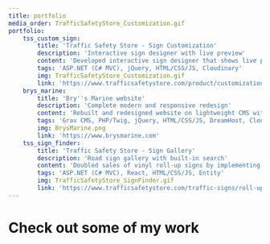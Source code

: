 ```yaml
---
title: portfolio
media_order: TrafficSafetyStore_Customization.gif
portfolio:
    tss_custom_sign:
        title: 'Traffic Safety Store - Sign Customization'
        description: 'Interactive sign designer with live preview'
        content: 'Developed interactive sign designer that shows live preview as customer types and changes font size, color, and positioning. Resulted in more than $36,000 of additional sales in first 6 months.'
        tags: 'ASP.NET (C# MVC), jQuery, HTML/CSS/JS, Cloudinary'
        img: TrafficSafetyStore_Customization.gif
        link: 'https://www.trafficsafetystore.com/product/customization?productoptionid=4625'
    brys_marine:
        title: 'Bry''s Marine website'
        description: 'Complete modern and responsive redesign'
        content: 'Rebuilt and redesigned website on lightweight CMS with focus on SEO and better user experience.'
        tags: 'Grav CMS, PHP/Twig, jQuery, HTML/CSS/JS, DreamHost, Cloudinary'
        img: BrysMarine.png
        link: 'https://www.brysmarine.com'
    tss_sign_finder:
        title: 'Traffic Safety Store - Sign Gallery'
        description: 'Road sign gallery with built-in search'
        content: 'Doubled sales of vinyl roll-up signs by implementing new stylish interface with built-in search that brings the most relevant signs to the top, and supporting hundreds of different sign legends.'
        tags: 'ASP.NET (C# MVC), React, HTML/CSS/JS, Entity'
        img: TrafficSafetyStore_SignFinder.gif
        link: 'https://www.trafficsafetystore.com/traffic-signs/roll-up-48'
---
```


# Check out some of my work